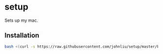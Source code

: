 setup
=====

Sets up my mac.

Installation
------------

```sh
bash <(curl -s https://raw.githubusercontent.com/johnliu/setup/master/bootstrap.sh)
```

